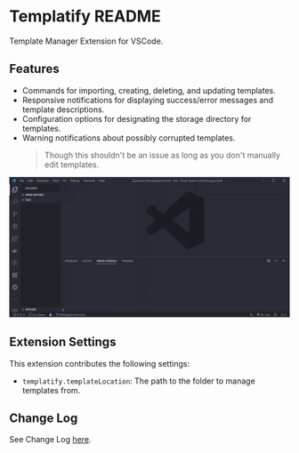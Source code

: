 # Templatify README

Template Manager Extension for VSCode.

## Features

- Commands for importing, creating, deleting, and updating templates.
- Responsive notifications for displaying success/error messages and template descriptions.
- Configuration options for designating the storage directory for templates. 
- Warning notifications about possibly corrupted templates.
    >Though this shouldn't be an issue as long as you don't manually edit templates.

![](demonstration.gif)

## Extension Settings

This extension contributes the following settings:

- `templatify.templateLocation`: The path to the folder to manage templates from.

## Change Log

See Change Log [here](CHANGELOG.md).
